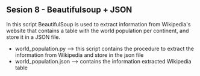 ## Sesion 8 - Beautifulsoup + JSON
In this script BeautifulSoup is used to extract information from Wikipedia's website that contains 
 a table with the world population per continent, and store it in a JSON file.

- world_population.py --> this script contains the procedure to extract the information from Wikipedia and store in the json file
- world_population.json --> contains the information extracted Wikipedia table
